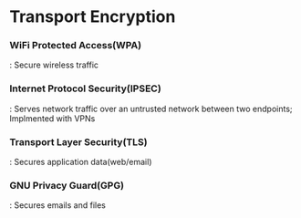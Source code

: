 # Transport Encryption


### WiFi Protected Access(WPA)
 : Secure wireless traffic


### Internet Protocol Security(IPSEC)
 : Serves network traffic over an untrusted network between two endpoints; Implmented with VPNs


### Transport Layer Security(TLS)
 : Secures application data(web/email)

 
### GNU Privacy Guard(GPG)
 : Secures emails and files 